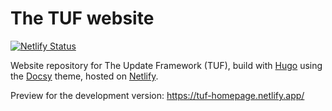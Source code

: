 # The TUF website

[![Netlify Status](https://api.netlify.com/api/v1/badges/5c5979e1-541a-442a-aa4f-50abbd6c0b49/deploy-status)](https://app.netlify.com/sites/tuf-homepage/deploys)

Website repository for The Update Framework (TUF), build with [Hugo][] using the
[Docsy][] theme, hosted on [Netlify][].

Preview for the development version: https://tuf-homepage.netlify.app/

[Docsy]: https://docsy.dev
[Hugo]: https://gohugo.io
[Netlify]: https://netlify.com
